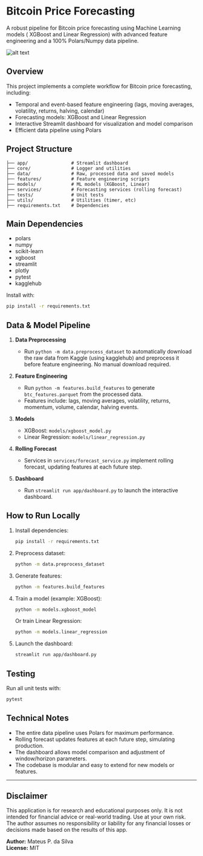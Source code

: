 # Bitcoin Price Forecasting

A robust pipeline for Bitcoin price forecasting using Machine Learning models ( XGBoost and Linear Regression) with advanced feature engineering and a 100% Polars/Numpy data pipeline.

![alt text](./public/image/bitcoin_price_forecasting.png)

## Overview

This project implements a complete workflow for Bitcoin price forecasting, including:
- Temporal and event-based feature engineering (lags, moving averages, volatility, returns, halving, calendar)
- Forecasting models: XGBoost and Linear Regression
- Interactive Streamlit dashboard for visualization and model comparison
- Efficient data pipeline using Polars

## Project Structure

```
├── app/                # Streamlit dashboard
├── core/               # Logger and utilities
├── data/               # Raw, processed data and saved models
├── features/           # Feature engineering scripts
├── models/             # ML models (XGBoost, Linear)
├── services/           # Forecasting services (rolling forecast)
├── tests/              # Unit tests
├── utils/              # Utilities (timer, etc)
├── requirements.txt    # Dependencies
```

## Main Dependencies

- polars
- numpy
- scikit-learn
- xgboost
- streamlit
- plotly
- pytest
- kagglehub

Install with:
```bash
pip install -r requirements.txt
```

## Data & Model Pipeline


1. **Data Preprocessing**
   - Run `python -m data.preprocess_dataset` to automatically download the raw data from Kaggle (using kagglehub) and preprocess it before feature engineering. No manual download required.

2. **Feature Engineering**
   - Run `python -m features.build_features` to generate `btc_features.parquet` from the processed data.
   - Features include: lags, moving averages, volatility, returns, momentum, volume, calendar, halving events.

3. **Models**
   - XGBoost: `models/xgboost_model.py`
   - Linear Regression: `models/linear_regression.py`

4. **Rolling Forecast**
   - Services in `services/forecast_service.py` implement rolling forecast, updating features at each future step.

5. **Dashboard**
   - Run `streamlit run app/dashboard.py` to launch the interactive dashboard.

## How to Run Locally

1. Install dependencies:
   ```bash
   pip install -r requirements.txt
   ```
2. Preprocess dataset:
   ```bash
   python -m data.preprocess_dataset
   ```
3. Generate features:
   ```bash
   python -m features.build_features
   ```
4. Train a model (example: XGBoost):
   ```bash
   python -m models.xgboost_model
   ```
   Or train Linear Regression:
   ```bash
   python -m models.linear_regression
   ```
5. Launch the dashboard:
   ```bash
   streamlit run app/dashboard.py
   ```

## Testing

Run all unit tests with:
```bash
pytest
```

## Technical Notes
- The entire data pipeline uses Polars for maximum performance.
- Rolling forecast updates features at each future step, simulating production.
- The dashboard allows model comparison and adjustment of window/horizon parameters.
- The codebase is modular and easy to extend for new models or features.

---

## Disclaimer
This application is for research and educational purposes only. It is not intended for financial advice or real-world trading. Use at your own risk. The author assumes no responsibility or liability for any financial losses or decisions made based on the results of this app.

**Author:** Mateus P. da Silva  
**License:** MIT
